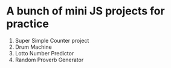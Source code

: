 # A bunch of mini JS projects for practice

1. Super Simple Counter project
2. Drum Machine
3. Lotto Number Predictor
4. Random Proverb Generator
